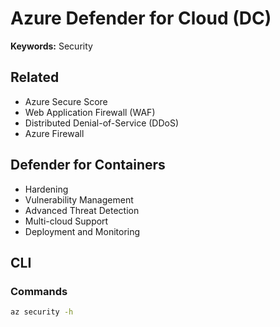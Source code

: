 # Azure Defender for Cloud (DC)

<!--
https://app.pluralsight.com/paths/certificate/microsoft-azure-security-technologies-az-500
https://app.pluralsight.com/library/courses/microsoft-azure-security-privacy-concepts/table-of-contents
-->

**Keywords:** Security

## Related

- Azure Secure Score
- Web Application Firewall (WAF)
- Distributed Denial-of-Service (DDoS)
- Azure Firewall

## Defender for Containers

- Hardening
- Vulnerability Management
- Advanced Threat Detection
- Multi-cloud Support
- Deployment and Monitoring

## CLI

### Commands

```sh
az security -h
```
